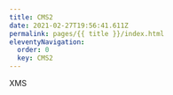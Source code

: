 ```yaml
---
title: CMS2
date: 2021-02-27T19:56:41.611Z
permalink: pages/{{ title }}/index.html
eleventyNavigation:
  order: 0
  key: CMS2
---
```

XMS